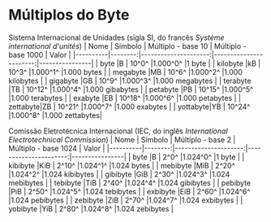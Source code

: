 
Múltiplos do Byte
=================

Sistema Internacional de Unidades (sigla SI, do francês *Système international d'unités*)
| Nome     | Símbolo | Múltiplo - base 10   | Múltiplo - base 1000   | Valor          |
|----------|--------:|---------------------:|-----------------------:|----------------|
| byte     |B        |     10^0^            |1.000^0^                |1 byte          |
| kilobyte |kB       |     10^3^            |1.000^1^                |1.000 bytes     |
| megabyte |MB       |     10^6^            |1.000^2^                |1.000 kilobytes |
| gigabyte |GB       |     10^9^            |1.000^3^                |1.000 megabytes |
| terabyte |TB       |     10^12^           |1.000^4^                |1.000 gibabytes |
| petabyte |PB       |     10^15^           |1.000^5^                |1.000 terabytes |
| exabyte  |EB       |     10^18^           |1.000^6^                |1.000 petabytes |
| zettabyte|ZB       |     10^21^           |1.000^7^                |1.000 exabytes  |
| yottabyte|YB       |     10^24^           |1.000^8^                |1.000 zettabytes|


Comissão Eletrotécnica Internacional (IEC, do inglês *International Electrotechnical Commission*)
| Nome     | Símbolo | Múltiplo - base 2   | Múltiplo - base 1024   | Valor          |
|----------|--------:|---------------------:|----------------------:|----------------|
| byte     |B        |     2^0^            |1.024^0^                |1 byte          |
| kibibyte |KiB      |     2^10^           |1.024^1^                |1.024 bytes     |
| mebibyte |MiB      |     2^20^           |1.024^2^                |1.024 kibibytes |
| gibibyte |GiB      |     2^30^           |1.024^3^                |1.024 mebibytes |
| tebibyte |TiB      |     2^40^           |1.024^4^                |1.024 gibibytes |
| pebibyte |PiB      |     2^50^           |1.024^5^                |1.024 tebibytes |
| exbibyte |EiB      |     2^60^           |1.024^6^                |1.024 pebibytes |
| zebibyte |ZiB      |     2^70^           |1.024^7^                |1.024 exbibytes |
| yobibyte |YiB      |     2^80^           |1.024^8^                |1.024 zebibytes |